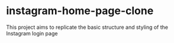 # instagram-home-page-clone
This project aims to replicate the basic structure and styling of the Instagram login page
